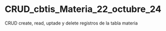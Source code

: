 # CRUD_cbtis_Materia_22_octubre_24
CRUD create, read, uptade y delete registros de la tabla materia
